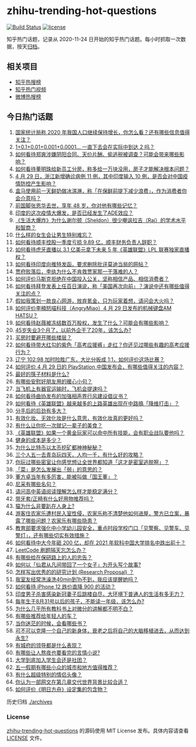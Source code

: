 # zhihu-trending-hot-questions

[![Build Status](https://github.com/justjavac/zhihu-trending-hot-questions/workflows/ci/badge.svg?branch=master)](https://github.com/justjavac/zhihu-trending-hot-questions/actions)
[![license](https://img.shields.io/github/license/justjavac/zhihu-trending-hot-questions)](https://github.com/justjavac/zhihu-trending-hot-questions/blob/master/LICENSE)

知乎热门话题，记录从 2020-11-24 日开始的知乎热门话题。每小时抓取一次数据，按天[归档](./archives)。

## 相关项目

- [知乎热搜榜](https://github.com/justjavac/zhihu-trending-top-search)
- [知乎热门视频](https://github.com/justjavac/zhihu-trending-hot-video)
- [微博热搜榜](https://github.com/justjavac/weibo-trending-hot-search)

## 今日热门话题

<!-- BEGIN -->
<!-- 最后更新时间 Fri Apr 30 2021 03:10:29 GMT+0800 (China Standard Time) -->

1. [国家统计局称 2020
   年我国人口继续保持增长，你怎么看？还有哪些信息值得关注？](https://www.zhihu.com/question/457140816)
2. [1+0.1+0.01+0.001+0.0001... 一直下去会在实际中到达 2
   吗？](https://www.zhihu.com/question/444218811)
3. [如何看待郑爽涉嫌阴阳合同、天价片酬、偷逃税被调查？可能会带来哪些影响？](https://www.zhihu.com/question/457029348)
4. [如何看待董明珠给新员工分房，称多给一万块没用，房子才能解决根本问题？](https://www.zhihu.com/question/456846832)
5. [4 月 29 日，浙江新增确诊病例 11 例，其中印度输入 10
   例，是否会对中国疫情防控产生影响？](https://www.zhihu.com/question/457100652)
6. [盒马使用前一天鲜奶做冰淇淋，称「在保鲜前提下减少浪费」，作为消费者你会介意吗？](https://www.zhihu.com/question/456827779)
7. [前国脚张恩华去世，享年 48 岁，你对他有哪些记忆？](https://www.zhihu.com/question/457170964)
8. [印度的这次疫情大爆发，是否已经发生了ADE效应？](https://www.zhihu.com/question/456399195)
9. [《生活大爆炸》为什么谢尔顿（Sheldon）很少嘲讽拉吉（Raj）的学术水平和智商？](https://www.zhihu.com/question/452782047)
10. [什么样的女生会让男生特别难忘？](https://www.zhihu.com/question/445195620)
11. [如何看待顺丰控股一季度亏损 9.89 亿，顺丰财务负责人辞职？](https://www.zhihu.com/question/456088079)
12. [如何看待虎牙直播以 3.1 亿美元拿下未来 5 年《英雄联盟》LPL
    联赛独家直播权？](https://www.zhihu.com/question/457004985)
13. [如何看待印度向推特发函，要求删除批评莫迪当局的网帖？](https://www.zhihu.com/question/456828756)
14. [贾府败落后，李纨为什么不肯救贾家那一干落难的人？](https://www.zhihu.com/question/413382261)
15. [如何评价马斯克拒绝在中国投入公关，坚称相信产品、相信消费者？](https://www.zhihu.com/question/457012576)
16. [如何看待拜登发表上任百日演说，称「美国再次向前」？演说中还有哪些值得关注的点？](https://www.zhihu.com/question/457103607)
17. [假如我策划一款良心网游，放弃氪金，只为玩家着想，请问会大火吗？](https://www.zhihu.com/question/452046052)
18. [如何评价李楠怒喵科技（AngryMiao）4 月 29 日发布的机械键盘AM
    HATSU？](https://www.zhihu.com/question/457163306)
19. [如何看待赵薇被冻结数百万股权，发生了什么？可能会有哪些影响？](https://www.zhihu.com/question/457141906)
20. [45岁失业3个月了，以前外企干了20年，该怎么办?](https://www.zhihu.com/question/453104891)
21. [买房时要避开哪些楼层？](https://www.zhihu.com/question/447920355)
22. [如何看待带大红勾的紫色「高考应援裤」走红？你还见过哪些有趣的高考应援行为？](https://www.zhihu.com/question/457036620)
23. [辽宁 102:98 加时险胜广东，大比分扳成
    1:1，如何评价这场比赛？](https://www.zhihu.com/question/457178922)
24. [如何评价 4 月 29 日的 PlayStation
    中国发布会，有哪些值得关注的内容？](https://www.zhihu.com/question/456103601)
25. [最好的筷子材料是什么?](https://www.zhihu.com/question/21549358)
26. [有哪些安慰好朋友用的暖心小句？](https://www.zhihu.com/question/423693212)
27. [当飞机上有器官运输时，飞机会提速吗？](https://www.zhihu.com/question/453406019)
28. [如何看待曲协发布的加强相声界行风建设倡议书？](https://www.zhihu.com/question/457138970)
29. [如何看待《英雄联盟》越来越多的上路英雄出现在中路搞「降维打击」？](https://www.zhihu.com/question/456150071)
30. [分手后的后劲有多大？](https://www.zhihu.com/question/440316118)
31. [有效化妆、无效化妆是什么意思，有效化妆真的更好吗？](https://www.zhihu.com/question/445017526)
32. [有什么让你吃一次就记一辈子的美食？](https://www.zhihu.com/question/442763529)
33. [《英雄联盟》如果一个黄金玩家可以命中所有技能，会有职业战队要他吗？](https://www.zhihu.com/question/454200921)
34. [健身的成本是多少？](https://www.zhihu.com/question/58355167)
35. [为什么比特币以太币挖矿都神神秘秘？](https://www.zhihu.com/question/456031920)
36. [三个人五一去青岛玩四天，人均一千，有什么好的攻略？](https://www.zhihu.com/question/455036673)
37. [你玩过哪些密室让你感觉想让全世界都知道「这才是密室逃脱啊」？](https://www.zhihu.com/question/319279638)
38. [「菜」是怎么发展出「弱」的意思的？](https://www.zhihu.com/question/454980442)
39. [董方卓当年有多厉害，能被叫做「国王董」？](https://www.zhihu.com/question/34886516)
40. [尼采有哪些名句？](https://www.zhihu.com/question/368233780)
41. [请问高中英语阅读理解怎么样才能稳定满分？](https://www.zhihu.com/question/309325332)
42. [带牙套/正畸有什么好用物推荐吗？](https://www.zhihu.com/question/263947314)
43. [猫为什么非要趴在人身上?](https://www.zhihu.com/question/456102586)
44. [游客住农家乐遭村民入室性侵，农家乐称不清楚他如何进屋，警方已立案，暴露了哪些问题？农家乐有哪些隐患？](https://www.zhihu.com/question/456979537)
45. [教育部要求强化中小学幼儿园安全，重点时段学校门口「见警察、见警车、见警灯」，还有哪些切实有效措施？](https://www.zhihu.com/question/457099403)
46. [如何看待中大今年砸 200 亿，却在 2021
    年软科中国大学排名中跌出前十？](https://www.zhihu.com/question/456601034)
47. [LeetCode 刷题隔天忘怎么办？](https://www.zhihu.com/question/379857231)
48. [有哪些给在保研路上的人的忠告？](https://www.zhihu.com/question/370011250)
49. [如何以「仙君从凡间带回了一个女子」为开头写个故事?](https://www.zhihu.com/question/432356881)
50. [怎样写出优秀的的研究计划 (Research Proposal)
    ？](https://www.zhihu.com/question/23695058)
51. [我室友经常洗澡洗40min到1h不到，我应该提醒她吗？](https://www.zhihu.com/question/456731420)
52. [如何看待 iPhone 12 跌价直降 900 的活动？](https://www.zhihu.com/question/455284196)
53. [印度男子杀害感染新冠妻子后跳楼自尽，大环境下普通人的生活有多无力？](https://www.zhihu.com/question/456933930)
54. [每年生于8月31号以后的孩子，不能读一年级，该怎么办?](https://www.zhihu.com/question/456626454)
55. [为什么几乎所有教科书上对微分的讲解都不明不白？](https://www.zhihu.com/question/438795295)
56. [有哪些推荐给年轻人的车？](https://www.zhihu.com/question/351728964)
57. [当你迷茫的时候，会看哪些书？](https://www.zhihu.com/question/454224694)
58. [可不可以克隆一个自己的新身体，衰老之后将自己的大脑移植进去，从而达到永生?](https://www.zhihu.com/question/437796896)
59. [有城府的领导都是什么表现？](https://www.zhihu.com/question/299985054)
60. [有哪些让人熬夜也要看完的言情小说?](https://www.zhihu.com/question/332155810)
61. [大学到底加入学生会还是社团？](https://www.zhihu.com/question/64631466)
62. [五一假期有哪些小众的城市和地方值得推荐？](https://www.zhihu.com/question/454880823)
63. [有什么超级特别的情侣头像？](https://www.zhihu.com/question/276562790)
64. [你认为一部网文在第几章交代世界背景比较合适？](https://www.zhihu.com/question/453894423)
65. [如何评价《明日方舟》设定集的包含物？](https://www.zhihu.com/question/456988607)

<!-- END -->

历史归档 [./archives](./archives)

### License

[zhihu-trending-hot-questions](https://github.com/justjavac/zhihu-trending-hot-questions)
的源码使用 MIT License 发布。具体内容请查看 [LICENSE](./LICENSE) 文件。
